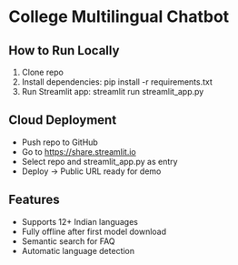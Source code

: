 # College Multilingual Chatbot

## How to Run Locally
1. Clone repo
2. Install dependencies:
   pip install -r requirements.txt
3. Run Streamlit app:
   streamlit run streamlit_app.py

## Cloud Deployment
- Push repo to GitHub
- Go to https://share.streamlit.io
- Select repo and streamlit_app.py as entry
- Deploy → Public URL ready for demo

## Features
- Supports 12+ Indian languages
- Fully offline after first model download
- Semantic search for FAQ
- Automatic language detection